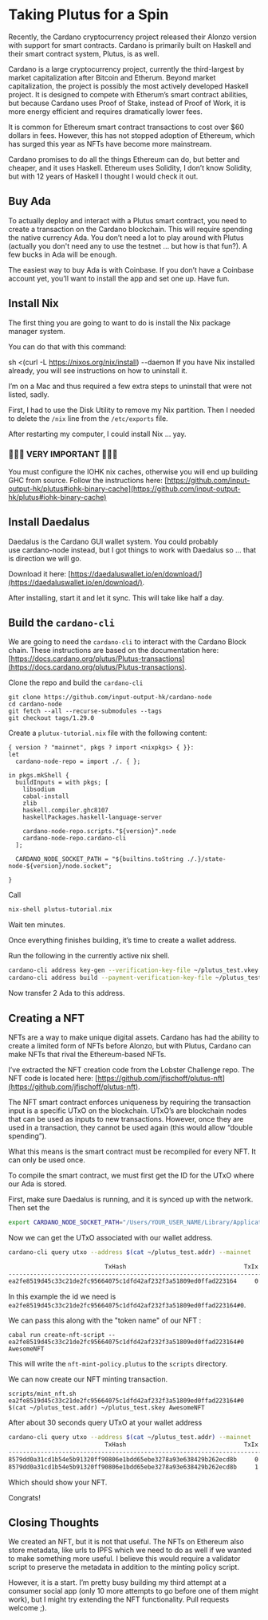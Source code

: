 # Taking Plutus for a Spin

Recently, the Cardano cryptocurrency project released their Alonzo version with support for smart contracts. Cardano is primarily built on Haskell and their smart contract system, Plutus, is as well.

Cardano is a large cryptocurrency project, currently the third-largest by market capitalization after Bitcoin and Etherum. Beyond market capitalization, the project is possibly the most actively developed Haskell project. It is designed to compete with Etherum’s smart contract abilities, but because Cardano uses Proof of Stake, instead of Proof of Work, it is more energy efficient and requires dramatically lower fees.

It is common for Ethereum smart contract transactions to cost over $60 dollars in fees. However, this has not stopped adoption of Ethereum, which has surged this year as NFTs have become more mainstream.

Cardano promises to do all the things Ethereum can do, but better and cheaper, and it uses Haskell. Ethereum uses Solidity, I don’t know Solidity, but with 12 years of Haskell I thought I would check it out.

## Buy Ada

To actually deploy and interact with a Plutus smart contract, you need to create a transaction on the Cardano blockchain. This will require spending the native currency Ada. You don’t need a lot to play around with Plutus (actually you don't need any to use the testnet ... but how is that fun?). A few bucks in Ada will be enough.

The easiest way to buy Ada is with Coinbase. If you don’t have a Coinbase account yet, you’ll want to install the app and set one up. Have fun.

## Install Nix

The first thing you are going to want to do is install the Nix package manager system.

You can do that with this command:

sh <(curl -L https://nixos.org/nix/install) --daemon
If you have Nix installed already, you will see instructions on how to uninstall it.

I’m on a Mac and thus required a few extra steps to uninstall that were not listed, sadly.

First, I had to use the Disk Utility to remove my Nix partition. Then I needed to delete the `/nix` line from the `/etc/exports` file.

After restarting my computer, I could install Nix … yay.

### 🚨🚨🚨 VERY IMPORTANT 🚨🚨🚨

You must configure the IOHK nix caches, otherwise you will end up building GHC from source. Follow the instructions here: [https://github.com/input-output-hk/plutus#iohk-binary-cache](https://github.com/input-output-hk/plutus#iohk-binary-cache)

## Install Daedalus

Daedalus is the Cardano GUI wallet system. You could probably use cardano-node instead, but I got things to work with Daedalus so … that is direction we will go.

Download it here: [https://daedaluswallet.io/en/download/](https://daedaluswallet.io/en/download/).

After installing, start it and let it sync. This will take like half a day.

## Build the `cardano-cli`

We are going to need the `cardano-cli` to interact with the Cardano Block chain. These instructions are based on the documentation here: [https://docs.cardano.org/plutus/Plutus-transactions](https://docs.cardano.org/plutus/Plutus-transactions).

Clone the repo and build the `cardano-cli`

```
git clone https://github.com/input-output-hk/cardano-node
cd cardano-node
git fetch --all --recurse-submodules --tags
git checkout tags/1.29.0
```

Create a `plutux-tutorial.nix` file with the following content:

```
{ version ? "mainnet", pkgs ? import <nixpkgs> { }}:
let
  cardano-node-repo = import ./. { };

in pkgs.mkShell {
  buildInputs = with pkgs; [
    libsodium
    cabal-install
    zlib
    haskell.compiler.ghc8107
    haskellPackages.haskell-language-server

    cardano-node-repo.scripts."${version}".node
    cardano-node-repo.cardano-cli
  ];

  CARDANO_NODE_SOCKET_PATH = "${builtins.toString ./.}/state-node-${version}/node.socket";

}
```

Call

```bash
nix-shell plutus-tutorial.nix
```

Wait ten minutes.

Once everything finishes building, it’s time to create a wallet address.

Run the following in the currently active nix shell.

```bash
cardano-cli address key-gen --verification-key-file ~/plutus_test.vkey --signing-key-file ~/plutus_test.skey
cardano-cli address build --payment-verification-key-file ~/plutus_test.vkey --out-file ~/plutus_test.addr
```

Now transfer 2 Ada to this address.

## Creating a NFT

NFTs are a way to make unique digital assets. Cardano has had the ability to create a limited form of NFTs before Alonzo, but with Plutus, Cardano can make NFTs that rival the Ethereum-based NFTs.

I’ve extracted the NFT creation code from the Lobster Challenge repo. The NFT code is located here: [https://github.com/jfischoff/plutus-nft](https://github.com/jfischoff/plutus-nft).

The NFT smart contract enforces uniqueness by requiring the transaction input is a specific UTxO on the blockchain. UTxO’s are blockchain nodes that can be used as inputs to new transactions. However, once they are used in a transaction, they cannot be used again (this would allow “double spending”).

What this means is the smart contract must be recompiled for every NFT. It can only be used once.

To compile the smart contract, we must first get the ID for the UTxO where our Ada is stored.

First, make sure Daedalus is running, and it is synced up with the network. Then set the

```bash
export CARDANO_NODE_SOCKET_PATH="/Users/YOUR_USER_NAME/Library/Application Support/Daedalus Mainnet/cardano-node.socket"
```

Now we can get the UTxO associated with our wallet address.

```bash
cardano-cli query utxo --address $(cat ~/plutus_test.addr) --mainnet

                           TxHash                                 TxIx        Amount
--------------------------------------------------------------------------------------
ea2fe8519d45c33c21de2fc95664075c1dfd42af232f3a51809ed0ffad223164     0        4200000 lovelace + TxOutDatumHashNone
```

In this example the id we need is `ea2fe8519d45c33c21de2fc95664075c1dfd42af232f3a51809ed0ffad223164#0`.

We can pass this along with the "token name" of our NFT :

```
cabal run create-nft-script -- ea2fe8519d45c33c21de2fc95664075c1dfd42af232f3a51809ed0ffad223164#0 AwesomeNFT
```

This will write the `nft-mint-policy.plutus` to the `scripts` directory.

We can now create our NFT minting transaction.

```
scripts/mint_nft.sh ea2fe8519d45c33c21de2fc95664075c1dfd42af232f3a51809ed0ffad223164#0 $(cat ~/plutus_test.addr) ~/plutus_test.skey AwesomeNFT
```

After about 30 seconds query UTxO at your wallet address

```bash
cardano-cli query utxo --address $(cat ~/plutus_test.addr) --mainnet
                           TxHash                                 TxIx        Amount
--------------------------------------------------------------------------------------
8579dd0a31cd1b54e5b91320ff90806e1bdd65ebe3278a93e638429b262ecd8b     0        2070331 lovelace + TxOutDatumHashNone
8579dd0a31cd1b54e5b91320ff90806e1bdd65ebe3278a93e638429b262ecd8b     1        1724100 lovelace + 1 369e5bad71475274d99a1c3c8272df1b159e677b49b86d220961e3c4.AwesomeNFT + TxOutDatumHash ScriptDataInAlonzoEra "45b0cfc220ceec5b7c1c62c4d4193d38e4eba48e8815729ce75f9c0ab0e4c1c0"
```

Which should show your NFT.

Congrats!

## Closing Thoughts

We created an NFT, but it is not that useful. The NFTs on Ethereum also store metadata, like urls to IPFS which we need to do as well if we wanted to make something more useful. I believe this would require a validator script to preserve the metadata in addition to the minting policy script.

However, it is a start. I’m pretty busy building my third attempt at a consumer social app (only 10 more attempts to go before one of them might work), but I might try extending the NFT functionality. Pull requests welcome ;).
